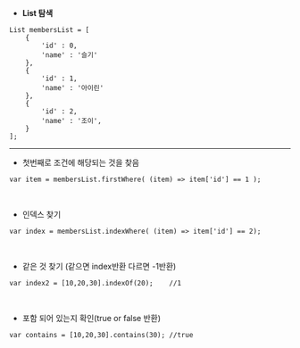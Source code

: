 - **List 탐색**
```
List membersList = [
    {
        'id' : 0,
        'name' : '슬기'
    },
    {
        'id' : 1,
        'name' : '아이린'
    },
    {
        'id' : 2,
        'name' : '조이',
    }
];
```
---

- 첫번째로 조건에 해당되는 것을 찾음
```
var item = membersList.firstWhere( (item) => item['id'] == 1 );
```
<br>

- 인덱스 찾기
```
var index = membersList.indexWhere( (item) => item['id'] == 2);
```
<br>

- 같은 것 찾기 (같으면 index반환 다르면 -1반환)
```
var index2 = [10,20,30].indexOf(20);    //1
```
<br>

- 포함 되어 있는지 확인(true or false 반환)
```
var contains = [10,20,30].contains(30); //true
```